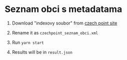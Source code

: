 # Seznam obci s metadatama

1. Download "indexovy soubor" from [czech point site](https://www.czechpoint.cz/public/vyvojari/otevrena-data/)

2. Rename it as `czechpoint_seznam_obci.xml`

3. Run `yarn start`

4. Results will be in `result.json`